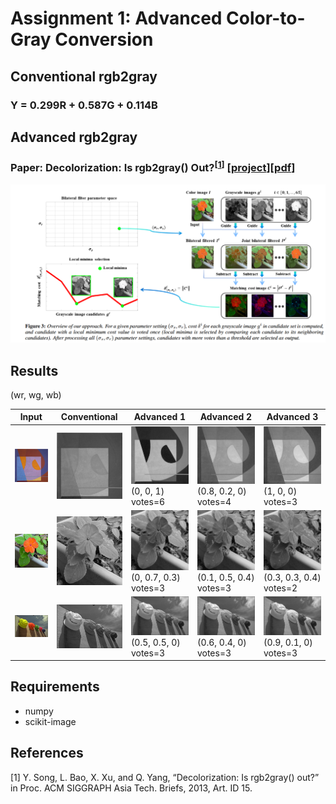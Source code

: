 # Assignment 1: Advanced Color-to-Gray Conversion

## Conventional rgb2gray

### Y = 0.299R + 0.587G + 0.114B

## Advanced rgb2gray

### Paper: Decolorization: Is rgb2gray() Out?<sup>[[1](#one)]</sup> [[project](https://ybsong00.github.io/siga13tb/)][[pdf](https://ybsong00.github.io/siga13tb/siga13tb_final.pdf)]
![Overview](Overview.png)

## Results

(wr, wg, wb)

Input | Conventional | Advanced 1 | Advanced 2 | Advanced 3
--- | --- | --- | --- | --- 
![1a](testdata/1a.png) | ![1a_y](testdata/1a_y.png) | ![1a_y1](testdata/1a_y1.png) (0, 0, 1) votes=6 | ![1a_y2](testdata/1a_y2.png) (0.8, 0.2, 0) votes=4 | ![1a_y3](testdata/1a_y3.png) (1, 0, 0) votes=3
![1b](testdata/1b.png) | ![1b_y](testdata/1b_y.png) | ![1b_y1](testdata/1b_y1.png) (0, 0.7, 0.3) votes=3 | ![1b_y2](testdata/1b_y2.png) (0.1, 0.5, 0.4) votes=3 | ![1b_y3](testdata/1b_y3.png) (0.3, 0.3, 0.4) votes=2
![1c](testdata/1c.png) | ![1c_y](testdata/1c_y.png) | ![1c_y1](testdata/1c_y1.png) (0.5, 0.5, 0) votes=3 | ![1c_y2](testdata/1c_y2.png) (0.6, 0.4, 0) votes=3 | ![1c_y3](testdata/1c_y3.png) (0.9, 0.1, 0) votes=3

## Requirements
* numpy
* scikit-image

## References
<one id="one">[1] Y. Song, L. Bao, X. Xu, and Q. Yang, “Decolorization: Is rgb2gray()  out?” in Proc. ACM SIGGRAPH Asia Tech. Briefs, 2013, Art. ID 15.</one>
